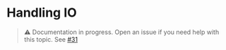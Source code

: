 # Handling IO

> ⚠️ Documentation in progress. Open an issue if you need help with this topic. See [#31](https://github.com/arthurfiorette/brainease/issues/31)
